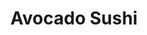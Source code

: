 ---
layout: place
title: "Avocado Sushi"
permalink: /new-york/staten-island/avocado-sushi.html
stateAbbr: NY
stateName: New York
cityName: Staten Island
place_id: ChIJbTiZmq1LwokRoeJ7536OTvQ
photos:
  - name: >-
      places/ChIJbTiZmq1LwokRoeJ7536OTvQ/photos/AeeoHcKGQ9ToS3tBSiANmpdWHU5qZ9UmjqKU_rc6jeK1Wc-UZgOay4TZz1mJCBqAspKgkVN8XkZQo5M1Ar1yyvakF3m1tT-4Wz93-UFZSTQN-Sg1zQQabRrV5NTSiE8xU2MC9tmJrj5HnfWbD1_W6-H00xHIcU5lie8IIP0irUFOQPpZddW4niuOkANDy1J6Q5CveZTKEyoHwd0JUSR1ML-AdCuri8cQRqew_QP1tE7V4wr3O0HzTVCXoEPjarH5pXt32S2-VED0kC3E7Iq59cZFwTR4KNCxATrCfemNfiDFPBAeGA
    widthPx: 4032
    heightPx: 3024
    authorAttributions:
      - displayName: Avocado Sushi
        uri: https://maps.google.com/maps/contrib/107209733272866095942
        photoUri: >-
          https://lh3.googleusercontent.com/a-/ALV-UjVifcmucBj2H-gw9F66mqf85umefAhto_5Ux1Y79ppfRw0jT-s=s100-p-k-no-mo
    flagContentUri: >-
      https://www.google.com/local/imagery/report/?cb_client=maps_api_places.places_api&image_key=!1e10!2sAF1QipMdnsA1pwssq0WoywRhOQ-BVzour65kLbylxmCJ&hl=en-US
    googleMapsUri: >-
      https://www.google.com/maps/place//data=!3m4!1e2!3m2!1sAF1QipMdnsA1pwssq0WoywRhOQ-BVzour65kLbylxmCJ!2e10!4m2!3m1!1s0x89c24bad9a99386d:0xf44e8e7ee77be2a1
  - name: >-
      places/ChIJbTiZmq1LwokRoeJ7536OTvQ/photos/AeeoHcL5qPrjPmof1Ttohkrhpddj5Y9OrYgmG9C3UG4-fmcu0hbXdetMtSUgvF_ubTBKehRjkooK2wbAOCtXywLmou_pgQTFg-XExDtktyivax4wWxtNCSe_AUpaCIXfpezfQTUmIui-u8tfWQvWuIdAdkcyihfZsrtEitqU_f0y6Wh7J2RSFysxEn2IAMjcWqUgw5wkc8aOm0H4h5XmBZi-J_3aQdltCZPQSacupN8vKYeddwH6xFuyr6dxEXmm_4JNE4fmFn4KXqJCKsUcPE40clIQaJHku9H_19LCiWzxOKWkag
    widthPx: 1242
    heightPx: 2208
    authorAttributions:
      - displayName: Avocado Sushi
        uri: https://maps.google.com/maps/contrib/107209733272866095942
        photoUri: >-
          https://lh3.googleusercontent.com/a-/ALV-UjVifcmucBj2H-gw9F66mqf85umefAhto_5Ux1Y79ppfRw0jT-s=s100-p-k-no-mo
    flagContentUri: >-
      https://www.google.com/local/imagery/report/?cb_client=maps_api_places.places_api&image_key=!1e10!2sAF1QipOaLAq_wrdUoJqZq_1zLR1d1shLxKeuTNqS-ZV3&hl=en-US
    googleMapsUri: >-
      https://www.google.com/maps/place//data=!3m4!1e2!3m2!1sAF1QipOaLAq_wrdUoJqZq_1zLR1d1shLxKeuTNqS-ZV3!2e10!4m2!3m1!1s0x89c24bad9a99386d:0xf44e8e7ee77be2a1
  - name: >-
      places/ChIJbTiZmq1LwokRoeJ7536OTvQ/photos/AeeoHcKRC5A6JOX1hG-yoZKHBqvB1MgzrhXd2b1eXrvmZ1-pjJH8cG0tDkGJ932rSYUewR_GlEfPsa0aZGneoesrwnlFgxhfoJAkXo1xSIQMg-b7ND_BwlS9JRd7avgypyX1jlA4qy-3N6n1yf9bat4GHiuMyZpB4ifeBMRlLeNvf8DdQze_z8xt443Vy9HyX-YT8BiDGqiGH0hR7tKgZG0AXcVArAdrsU7kWf_ni7PhtBTGHcRvFITeMX5OpPZkD-udmQsbEK-VXMlRnFpI0ae7uxuWE1rVhSw8XPqV6FZhXp7Qx3wVRPiCfTg8NsUPZOISHrgE9Fe99U1KGMiLFVPdOMJVvQ6hstn-XfV0fWMStHHKCZUZfIh3lak7n10B7X8m40-oCv88sRI2ZLEh1HUll14HSuy67BzANlEIN64eISs
    widthPx: 1087
    heightPx: 1265
    authorAttributions:
      - displayName: Minnie Cutz
        uri: https://maps.google.com/maps/contrib/101365458565089344044
        photoUri: >-
          https://lh3.googleusercontent.com/a-/ALV-UjXFagH_ZcJXEmGuCx06t9sN1MLpF8_dzbbHTJvAmo4lE7ywtGQ=s100-p-k-no-mo
    flagContentUri: >-
      https://www.google.com/local/imagery/report/?cb_client=maps_api_places.places_api&image_key=!1e10!2sCIHM0ogKEICAgICrltWAMQ&hl=en-US
    googleMapsUri: >-
      https://www.google.com/maps/place//data=!3m4!1e2!3m2!1sCIHM0ogKEICAgICrltWAMQ!2e10!4m2!3m1!1s0x89c24bad9a99386d:0xf44e8e7ee77be2a1
  - name: >-
      places/ChIJbTiZmq1LwokRoeJ7536OTvQ/photos/AeeoHcLlrpIQhQ6AzLf4uw-qwq3PSgVEQY9OOC_q639Wq07r7ZoSCX5yae08zRWdqPHngyJF7TQLWsQaOJRvMikMuQoSNviM9H7ns238lK2bNchTsRZImTX1WUQc2US34AWkueLYX7ZfeG_5T3j38Mf0SqkGFk0jAuGR66cYJdGueEXvF0xuReypKZogz_rgSaDuT9oYjeiGrSGLSyrhKHbwoZSBa3Wb6RMQDFADdtbIdYg39xawOTkcawvaIFdcqHMO1Zrp9ulbAX3UxVcRvDnACU-compeayH8yiK42lby4PmseBVsn5zINbub7gjL96YfgsWMyztmsmK7OOv2zApEi--IKGviEXa2lEpWzzbgbGCUm3TXnEZ89mkmKtl7sndubKc3OZj8_02MnRUFXVtvvb7uyQT3CZpzLCalSxU2UVxhZw
    widthPx: 2850
    heightPx: 2800
    authorAttributions:
      - displayName: Duke Nukem
        uri: https://maps.google.com/maps/contrib/102822142307308115409
        photoUri: >-
          https://lh3.googleusercontent.com/a-/ALV-UjXajJBFpfO8UN4HsnqXXkCsXeUy9w-Lbr-1eslGPmHnZLpjvWMK=s100-p-k-no-mo
    flagContentUri: >-
      https://www.google.com/local/imagery/report/?cb_client=maps_api_places.places_api&image_key=!1e10!2sCIHM0ogKEICAgIDTy72gSw&hl=en-US
    googleMapsUri: >-
      https://www.google.com/maps/place//data=!3m4!1e2!3m2!1sCIHM0ogKEICAgIDTy72gSw!2e10!4m2!3m1!1s0x89c24bad9a99386d:0xf44e8e7ee77be2a1
  - name: >-
      places/ChIJbTiZmq1LwokRoeJ7536OTvQ/photos/AeeoHcIaSUiFX1i0Whr8MBc-I81ZQABteCxd12E4iAiV-UyK1HTmvVQ4kZpu-ebVstZ1pTxAYIbxu1QkU8eScNqW6xERRrDY80pvI0FrVivCYnL1ePTUKqsxJ7fubE_9Akuh0F2ZGbC50lGDjasdezZHGCD8V-sLb5OltBe3E5o7BkaKaBTZXOoTW52JJV9NJR9NSnk8o6Ri6qOB6IkfS2MMKPl3R-NMCLSi1OpO9HPs-61AiRqOoKBqMu031uooH1quFXVA2wmKLJ-OzcTJDy0qv3O1Z1eFqKBrANCOkV-4eVL5oqdANtbHJsX41IXL5nfDhVorB1qpB-1KAYd2ADSTPGOJEAnsq7dyKEprf0DgVR9odFCb3Q2fqebwig7ukPs8I13N83tteFMutwaWo3VoQN-Jm8zj7rDmhZyV6ZimjlwvhjlU
    widthPx: 3159
    heightPx: 3024
    authorAttributions:
      - displayName: Olga S.
        uri: https://maps.google.com/maps/contrib/115512849277108639223
        photoUri: >-
          https://lh3.googleusercontent.com/a/ACg8ocImoZb5vHpdjg_CxI0Z-0fU_7UAxeNYuD09r7fol-5k9t-VbQ=s100-p-k-no-mo
    flagContentUri: >-
      https://www.google.com/local/imagery/report/?cb_client=maps_api_places.places_api&image_key=!1e10!2sCIHM0ogKEICAgICOsqe_5AE&hl=en-US
    googleMapsUri: >-
      https://www.google.com/maps/place//data=!3m4!1e2!3m2!1sCIHM0ogKEICAgICOsqe_5AE!2e10!4m2!3m1!1s0x89c24bad9a99386d:0xf44e8e7ee77be2a1
  - name: >-
      places/ChIJbTiZmq1LwokRoeJ7536OTvQ/photos/AeeoHcKtLVYesuZZAqFzVM2XYVytUfGIRGVk_p5zXL0JFgQEAXZTmef6n0ki8DAN6oy3hAWSoMV2D-dAd4yQWdZK7l-BBVyyUfTagk5EzuuBveO_vWJ6-EQMj2Xhc3nwMixFKqfx-CYR1ulBZd6RfyPHDy1udQSPK4S4eNE1QQq7N40esc9M4vdsz_0t-RSUNQlxN6ah5ot5S4YNYncu2oKZtRorSHF2LE4TReO9Xhc5Kn0Z8Lb5-NLtOeva2_I2bpMY0d8OomwdXBEUWQnFistu9HwOUbS0PInjfUZF1qNXKxQIvBJ-8I2-_E2CazNwJnY32X-SwybHViatJ5MwY-NOVMzqkw9ZXKx7YYfWZf8E-O6IerLeRDdeF7hvhtbMsZcO8THoqn11BhKyKDUbumAGOTSLYDIpJT5b5ezMc1g9xoXmS4La
    widthPx: 3024
    heightPx: 4032
    authorAttributions:
      - displayName: Nicolas puma
        uri: https://maps.google.com/maps/contrib/108293790157876672473
        photoUri: >-
          https://lh3.googleusercontent.com/a/ACg8ocK7Gjwb27o0fG6L3TbmarUVS_ud2-dy1oooizEeFWPuJocc=s100-p-k-no-mo
    flagContentUri: >-
      https://www.google.com/local/imagery/report/?cb_client=maps_api_places.places_api&image_key=!1e10!2sCIHM0ogKEICAgIDes-GBtwE&hl=en-US
    googleMapsUri: >-
      https://www.google.com/maps/place//data=!3m4!1e2!3m2!1sCIHM0ogKEICAgIDes-GBtwE!2e10!4m2!3m1!1s0x89c24bad9a99386d:0xf44e8e7ee77be2a1
  - name: >-
      places/ChIJbTiZmq1LwokRoeJ7536OTvQ/photos/AeeoHcKt1WlFV6bXwjhbHblwyQWgT2mmO7sIbAjK1q0lJlS2rFVjLLuxE1jwM3i-V9ghFzN0G_WXWVjUrWJtbzPgyGHFP2bbW9JFXE6gaOLdwLk6psYLuoSiaFvDkw1s7uyBsxfGFMzg07g1eGkhptX4b0T6ieylc9osbEBQxKqVKIhl_FJkMpMOB5OnQuyoCe1TblD9pHrnLklLixulhNxzEgg2HW1Y-kCwwEoBrbEmE7R-MiUm1JoOFd-zRIG3lNf0Ro2fC3s1ZL-phGTZLp6nNA_U4O7KVW0ZtIc_v-3Fm5KAX2YeK5axjg77Ts0QEB-8jYqEVJWgDX5RHfLd-M7WziVjV7PWJEL73cCwwImA6nWo1saD-5exZuSMDgVGGWoTPvCN--m3QrhZi2KHZtFOC05DASY-eozRQsig8hngKQVWQg
    widthPx: 3024
    heightPx: 4032
    authorAttributions:
      - displayName: Karina wang
        uri: https://maps.google.com/maps/contrib/111730925198515907688
        photoUri: >-
          https://lh3.googleusercontent.com/a/ACg8ocKc6RXZ5Kf9VrBQQMU_2MB-OvalYjaSAbftvGoiPpUIaqBh_Q=s100-p-k-no-mo
    flagContentUri: >-
      https://www.google.com/local/imagery/report/?cb_client=maps_api_places.places_api&image_key=!1e10!2sCIHM0ogKEICAgICHkLK8IA&hl=en-US
    googleMapsUri: >-
      https://www.google.com/maps/place//data=!3m4!1e2!3m2!1sCIHM0ogKEICAgICHkLK8IA!2e10!4m2!3m1!1s0x89c24bad9a99386d:0xf44e8e7ee77be2a1
  - name: >-
      places/ChIJbTiZmq1LwokRoeJ7536OTvQ/photos/AeeoHcJuGRFITycHl-EmWc_6WKZXLRHFZ8G8cUoIFSOSoze_1TqPVGqFBp6SYQlKxG9fO_o6hF9Vh1Slne93U4NJ0Q4zINZRlK5igncZCFNeOJ4K3xjhpMqO1bNWhzk5crdE-bhh8UVwFOfolwG5XijUr8DagPx_jhp9S8_KaUwH_k1Gt2eVTEDplRk8llfb__0pSLXPZWIS0Kv1jv8QGPT_NPQKYyOBp-7iHqrZtnT-j2OF0EJadN_XfuflRvgoGX_t7PWp5Bi56bX5QPEFc2qtnNu9TZh7DRQYRZLOaTG4B_eeydVFq8did-CnfXbp0NNBvLYfiOGdrTegsHa_wWjSRZvKSr-cTWuMtIjNrQpdQySdRXtrg-2izqduq2OqT0liUH1_NzxXF3aqNf9iy7TiJbK8jsOPTjzZhK9nHHwPudLAzg
    widthPx: 4000
    heightPx: 3000
    authorAttributions:
      - displayName: Donald Sheehan
        uri: https://maps.google.com/maps/contrib/112801539853914183578
        photoUri: >-
          https://lh3.googleusercontent.com/a-/ALV-UjXqU2gZ8iE4ymZFspW4R_n2hglwEjM6UVWEJ3W_hzeLvxfZ2Kot=s100-p-k-no-mo
    flagContentUri: >-
      https://www.google.com/local/imagery/report/?cb_client=maps_api_places.places_api&image_key=!1e10!2sCIHM0ogKEICAgIDanuyyeA&hl=en-US
    googleMapsUri: >-
      https://www.google.com/maps/place//data=!3m4!1e2!3m2!1sCIHM0ogKEICAgIDanuyyeA!2e10!4m2!3m1!1s0x89c24bad9a99386d:0xf44e8e7ee77be2a1
  - name: >-
      places/ChIJbTiZmq1LwokRoeJ7536OTvQ/photos/AeeoHcKpmtLSZLbBzSuiq5QZAMT1D_vE68LKo7tfblzYKvPR7A4-E85VsWcJPXMRPIScMsZFQnglZ70Tu0XmAcm8PYVS5x60TlTHi6nZNJmoFxv5Msg94gUugrBdZqPDNLliA8g6J0_QpuScZGcyrklYGnYorGq82alRok5Shfq7cGV5T6JfjXWbfatXDXOSN7DlyTlqLKaa54zZPKz0TmLjE9yaYRaNkBsyY9KhT58uHuMBKFKHSYQpAgPDawAXQSfmqbhkff59g_Mn8Qo9mHlz0kuLh63NedvyklvIPb9Ddxh2WictLjt_HQwbHFO4JG9cm9Ul_fA07WwQOs0Lb60HhWn2e9_yZgB5ESNvZ8uQKO2rsa7oh6Tk0sGyNxdZPMBSQ6hVDLvEaPdiRghod_rvys7ggHZhE-4WA8X7Kv3rEbqs1ik
    widthPx: 3840
    heightPx: 2880
    authorAttributions:
      - displayName: 勤文陈
        uri: https://maps.google.com/maps/contrib/101226395268893118455
        photoUri: >-
          https://lh3.googleusercontent.com/a-/ALV-UjWak27z1eHsks7QBB-zKadXUzBjaerNkbjiL8l19aAAF20hbyKG=s100-p-k-no-mo
    flagContentUri: >-
      https://www.google.com/local/imagery/report/?cb_client=maps_api_places.places_api&image_key=!1e10!2sCIHM0ogKEICAgICq1pHXswE&hl=en-US
    googleMapsUri: >-
      https://www.google.com/maps/place//data=!3m4!1e2!3m2!1sCIHM0ogKEICAgICq1pHXswE!2e10!4m2!3m1!1s0x89c24bad9a99386d:0xf44e8e7ee77be2a1
  - name: >-
      places/ChIJbTiZmq1LwokRoeJ7536OTvQ/photos/AeeoHcLsB_X8B11AAccIKZcPvLd9bIcMUR-oUxffDu9CeIXjezFDGEOk3A1m9fxs3SbVPOZr7Yy2Usxlvrc8jOPt1N-8LGTQMPQphsJMT3fmZQWw36jvKQ7OWsYduWWNRdUUVjnepUMDkCtgSm4aGymLI4oEjHNUyQpqScYQ0JWvD6fpvZ1_3rqdFHR9jMnD97vaozH5hdGPG_kAoodprPw1Rtin_ZHm8yXUIZtrear905QZeyY_sDQf22UCbGReOekkLTu2iUxNzpuXoIzrjK_3fwa5_pDF7wDhK2Me06sq7GfkNehflJc4EZaLbiWt35Dk3k6WbA0Qod6EriBx3cJZlYEeYzhD32mesuQ0aaV7M3g2glgRO-J3zNJXkY5B5mZ5k76qLlfH9ZDbvKvNm6f3-owIE1xP1F3oFbB9qX5dBot7IQ
    widthPx: 3024
    heightPx: 4032
    authorAttributions:
      - displayName: Olga S.
        uri: https://maps.google.com/maps/contrib/115512849277108639223
        photoUri: >-
          https://lh3.googleusercontent.com/a/ACg8ocImoZb5vHpdjg_CxI0Z-0fU_7UAxeNYuD09r7fol-5k9t-VbQ=s100-p-k-no-mo
    flagContentUri: >-
      https://www.google.com/local/imagery/report/?cb_client=maps_api_places.places_api&image_key=!1e10!2sCIHM0ogKEICAgICOsqe_JA&hl=en-US
    googleMapsUri: >-
      https://www.google.com/maps/place//data=!3m4!1e2!3m2!1sCIHM0ogKEICAgICOsqe_JA!2e10!4m2!3m1!1s0x89c24bad9a99386d:0xf44e8e7ee77be2a1
address: 4342 Amboy Rd, Staten Island, NY 10312, USA
street: 4342 Amboy Rd
city: Staten Island
state: NY
zip: '10312'
country: USA
neighborhood: Eltingville
latitude: '40.545101'
longitude: '-74.159957'
accessibility_options:
  wheelchairAccessibleEntrance: true
  wheelchairAccessibleRestroom: true
  wheelchairAccessibleSeating: true
business_status: OPERATIONAL
name: Avocado Sushi
google_maps_links:
  directionsUri: >-
    https://www.google.com/maps/dir//''/data=!4m7!4m6!1m1!4e2!1m2!1m1!1s0x89c24bad9a99386d:0xf44e8e7ee77be2a1!3e0
  placeUri: https://maps.google.com/?cid=17604164669138526881
  writeAReviewUri: >-
    https://www.google.com/maps/place//data=!4m3!3m2!1s0x89c24bad9a99386d:0xf44e8e7ee77be2a1!12e1
  reviewsUri: >-
    https://www.google.com/maps/place//data=!4m4!3m3!1s0x89c24bad9a99386d:0xf44e8e7ee77be2a1!9m1!1b1
  photosUri: >-
    https://www.google.com/maps/place//data=!4m3!3m2!1s0x89c24bad9a99386d:0xf44e8e7ee77be2a1!10e5
primary_type: Sushi Restaurant
opening_hours:
  regular: null
  current: null
secondary_opening_hours:
  regular:
    weekdayDescriptions: null
    type: null
  current:
    weekdayDescriptions: null
    type: null
phone: null
price_level: null
price_range: null
rating: null
rating_count: 0
website: null
description: null
reviews: null
parking_options: null
payment_options: null
allow_dogs: null
curbside_pickup: null
delivery: null
dine_in: null
good_for_children: null
good_for_groups: null
good_for_sports: null
live_music: null
menu_for_children: null
outdoor_seating: null
reservable: null
restroom: null
serves_beer: null
serves_breakfast: null
serves_brunch: null
serves_cocktails: null
serves_coffee: null
serves_dinner: null
serves_dessert: null
serves_lunch: null
serves_vegetarian_food: null
serves_wine: null
takeout: null

---